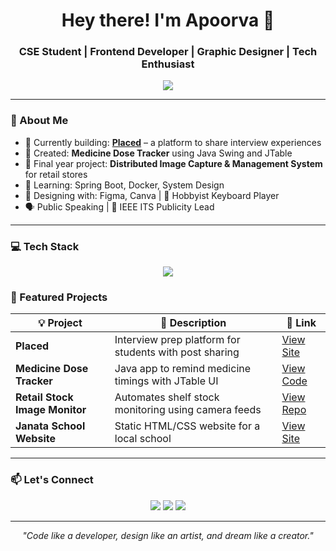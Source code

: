 <h1 align="center">Hey there! I'm Apoorva 👋</h1>
<h3 align="center">CSE Student | Frontend Developer | Graphic Designer | Tech Enthusiast</h3>

<p align="center">
  <img src="https://readme-typing-svg.herokuapp.com?color=7F00FF&center=true&vCenter=true&lines=Welcome+to+my+GitHub!;Frontend+Dev+💻;Creative+Designer+🎨;Lifelong+Learner+🌱" />
</p>

---

### 🌟 About Me

- 🔭 Currently building: **[Placed](https://placed-app.vercel.app/)** – a platform to share interview experiences  
- 💊 Created: **Medicine Dose Tracker** using Java Swing and JTable  
- 📸 Final year project: **Distributed Image Capture & Management System** for retail stores  
- 🌱 Learning: Spring Boot, Docker, System Design  
- 🎨 Designing with: Figma, Canva | 🎹 Hobbyist Keyboard Player  
- 🗣️ Public Speaking | 📣 IEEE ITS Publicity Lead  

---

### 💻 Tech Stack

<p align="center">
  <img src="https://skillicons.dev/icons?i=java,spring,react,html,css,js,tailwind,git,github,figma,gitlab,postman,aws,azure" />
</p>


### 🧩 Featured Projects

| 💡 Project | 🚀 Description | 🔗 Link |
|-----------|----------------|--------|
| **Placed** | Interview prep platform for students with post sharing | [View Site](https://placed-app.vercel.app) |
| **Medicine Dose Tracker** | Java app to remind medicine timings with JTable UI | [View Code](https://github.com/yourusername/medicine-tracker) |
| **Retail Stock Image Monitor** | Automates shelf stock monitoring using camera feeds | [View Repo](https://github.com/yourusername/retail-capture) |
| **Janata School Website** | Static HTML/CSS website for a local school | [View Site](https://janataschool.web.app) |

---

### 📫 Let's Connect

<p align="center">
  <a href="https://www.linkedin.com/in/yourprofile"><img src="https://img.shields.io/badge/LinkedIn-0077B5?style=for-the-badge&logo=linkedin&logoColor=white"/></a>
  <a href="mailto:your.email@example.com"><img src="https://img.shields.io/badge/Gmail-D14836?style=for-the-badge&logo=gmail&logoColor=white"/></a>
  <a href="https://github.com/yourusername"><img src="https://img.shields.io/badge/GitHub-181717?style=for-the-badge&logo=github&logoColor=white"/></a>
</p>

---

<p align="center"><i>"Code like a developer, design like an artist, and dream like a creator."</i></p>
